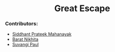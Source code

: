 <h1 align="center">Great Escape</h1>



### Contributors:

* [Siddhant Prateek Mahanayak](https://github.com/siddhantprateek/)
* [Barat Nikhita](https://github.com/NikhitaBarat)
* [Suvangi Paul](https://github.com/suvangipaul)